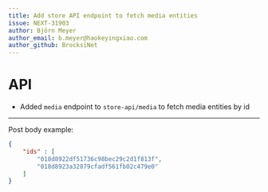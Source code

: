 ```yaml
---
title: Add store API endpoint to fetch media entities
issue: NEXT-31903
author: Björn Meyer
author_email: b.meyer@haokeyingxiao.com
author_github: BrocksiNet
---
```


# API
* Added `media` endpoint to `store-api/media` to fetch media entities by id
___
Post body example:
```json
{
    "ids" : [
        "018d8922df51736c98bec29c2d1f813f",
        "018d8923a32879cfadf561fb02c479e0"
    ]
}
```
